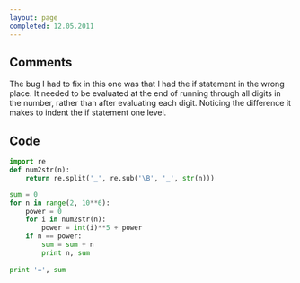 ```yaml
---
layout: page
completed: 12.05.2011
---
```


## Comments

The bug I had to fix in this one was that I had the if statement in the wrong
place. It needed to be evaluated at the end of running through all digits in
the number, rather than after evaluating each digit. Noticing the difference it
makes to indent the if statement one level.

## Code

```python
import re
def num2str(n):
	return re.split('_', re.sub('\B', '_', str(n)))

sum = 0
for n in range(2, 10**6):
	power = 0
	for i in num2str(n):
		power = int(i)**5 + power
	if n == power: 
		sum = sum + n
		print n, sum
		
print '=', sum
```
